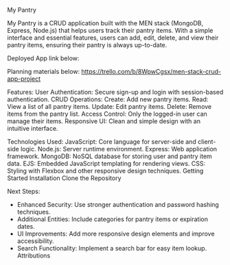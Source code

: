 My Pantry

My Pantry is a CRUD application built with the MEN stack (MongoDB, Express, Node.js) that helps users track their pantry items. With a simple interface and essential features, users can add, edit, delete, and view their pantry items, ensuring their pantry is always up-to-date.

Deployed App link below:

Planning materials below:
https://trello.com/b/8WpwCgsx/men-stack-crud-app-project


Features:
User Authentication: Secure sign-up and login with session-based authentication.
CRUD Operations:
Create: Add new pantry items.
Read: View a list of all pantry items.
Update: Edit pantry items.
Delete: Remove items from the pantry list.
Access Control: Only the logged-in user can manage their items.
Responsive UI: Clean and simple design with an intuitive interface.


Technologies Used:
JavaScript: Core language for server-side and client-side logic.
Node.js: Server runtime environment.
Express: Web application framework.
MongoDB: NoSQL database for storing user and pantry item data.
EJS: Embedded JavaScript templating for rendering views.
CSS: Styling with Flexbox and other responsive design techniques.
Getting Started
Installation
Clone the Repository


Next Steps:
- Enhanced Security: Use stronger authentication and password hashing techniques.
- Additional Entities: Include categories for pantry items or expiration dates.
- UI Improvements: Add more responsive design elements and improve accessibility.
- Search Functionality: Implement a search bar for easy item lookup.
Attributions
